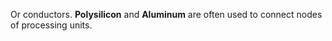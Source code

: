 Or conductors. **Polysilicon** and **Aluminum** are often used to connect nodes of processing units.
